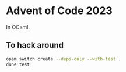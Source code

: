 # Advent of Code 2023

In OCaml.

## To hack around

```sh
opam switch create --deps-only --with-test .
dune test
```
